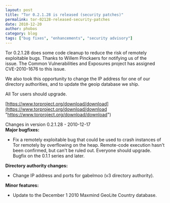 ```yaml
---
layout: post
title: "Tor 0.2.1.28 is released (security patches)"
permalink: tor-02128-released-security-patches
date: 2010-12-20
author: phobos
category: blog
tags: ["bug fixes", "enhancements", "security advisory"]
---
```


Tor 0.2.1.28 does some code cleanup to reduce the risk of remotely  
exploitable bugs. Thanks to Willem Pinckaers for notifying us of the  
issue. The Common Vulnerabilities and Exposures project has assigned  
CVE-2010-1676 to this issue.

We also took this opportunity to change the IP address for one of our  
directory authorities, and to update the geoip database we ship.

All Tor users should upgrade.

[https://www.torproject.org/download/download](https://www.torproject.org/download/download "https://www.torproject.org/download/download")

Changes in version 0.2.1.28 - 2010-12-17  
**Major bugfixes:**

- Fix a remotely exploitable bug that could be used to crash instances of Tor remotely by overflowing on the heap. Remote-code execution hasn't been confirmed, but can't be ruled out. Everyone should upgrade. Bugfix on the 0.1.1 series and later.

**Directory authority changes:**

- Change IP address and ports for gabelmoo (v3 directory authority).

**Minor features:**

- Update to the December 1 2010 Maxmind GeoLite Country database.

